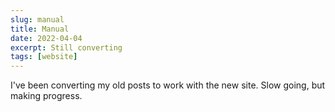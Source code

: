 ```yaml
---
slug: manual
title: Manual
date: 2022-04-04
excerpt: Still converting
tags: [website]
---
```


I've been converting my old posts to work with the new site. Slow going, but making progress.
